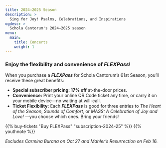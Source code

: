 ```yaml
---
title: 2024–2025 Season
description: >
  Sing for Joy! Psalms, Celebrations, and Inspirations
ogdesc: >
  Schola Cantorum's 2024–2025 season
menu:
  main:
    title: Concerts
    weight: 1
---
```


### Enjoy the flexibility and convenience of *FLEXPass*!

When you purchase a **_FLEXPass_** for Schola Cantorum&rsquo;s 61st Season, you&rsquo;ll receive these great benefits:

* **Special subscriber pricing: 17% off** at-the-door prices.
* **Convenience:** Print your online QR Code ticket any time, or carry it on
  your mobile device&mdash;no waiting at will-call.
* **Ticket Flexibility:** Each ***FLEXPass*** is good for three entries to _The Heart of the Season_, _Sounds of Comfort_, or _MASS: A Celebration of Joy and Love!_ &mdash;you choose which ones. Bring your friends!
  
{{% buy-tickets "Buy FLEXPass" "subscription-2024-25" %}}
{{% youthnote %}}

_Excludes Carmina Burana on Oct 27 and Mahler&rsquo;s Resurrection on Feb 16._
